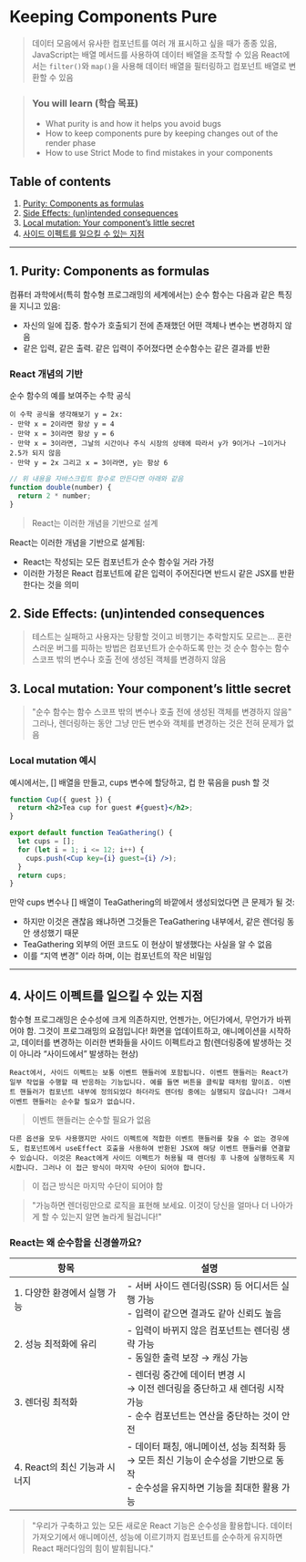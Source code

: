 # Keeping Components Pure

> 데이터 모음에서 유사한 컴포넌트를 여러 개 표시하고 싶을 때가 종종 있음, JavaScript는 배열 메서드를 사용하여 데이터 배열을 조작할 수 있음
> React에서는 `filter()`와 `map()`을 사용해 데이터 배열을 필터링하고 컴포넌트 배열로 변환할 수 있음

> ### You will learn (학습 목표)
> - What purity is and how it helps you avoid bugs
> - How to keep components pure by keeping changes out of the render phase
> - How to use Strict Mode to find mistakes in your components

## Table of contents

1. [Purity: Components as formulas](#1-purity-components-as-formulas)
1. [Side Effects: (un)intended consequences](#2-side-effects-unintended-consequences)
1. [Local mutation: Your component’s little secret](#3-local-mutation-your-components-little-secret)
1. [사이드 이펙트를 일으킬 수 있는 지점](#4-사이드-이펙트를-일으킬-수-있는-지점)

---

## 1. Purity: Components as formulas

컴퓨터 과학에서(특히 함수형 프로그래밍의 세계에서는) 순수 함수는 다음과 같은 특징을 지니고 있음:
- 자신의 일에 집중. 함수가 호출되기 전에 존재했던 어떤 객체나 변수는 변경하지 않음
- 같은 입력, 같은 출력. 같은 입력이 주어졌다면 순수함수는 같은 결과를 반환



### React 개념의 기반
순수 함수의 예를 보여주는 수학 공식

```
이 수학 공식을 생각해보기 y = 2x:
- 만약 x = 2이라면 항상 y = 4
- 만약 x = 3이라면 항상 y = 6
- 만약 x = 3이라면, 그날의 시간이나 주식 시장의 상태에 따라서 y가 9이거나 –1이거나 2.5가 되지 않음
- 만약 y = 2x 그리고 x = 3이라면, y는 항상 6
```

```js
// 위 내용을 자바스크립트 함수로 만든다면 아래와 같음
function double(number) {
  return 2 * number;
}
```

> React는 이러한 개념을 기반으로 설계

React는 이러한 개념을 기반으로 설계됨:
- React는 작성되는 모든 컴포넌트가 순수 함수일 거라 가정
- 이러한 가정은 React 컴포넌트에 같은 입력이 주어진다면 반드시 같은 JSX를 반환한다는 것을 의미


## 2. Side Effects: (un)intended consequences
> 테스트는 실패하고 사용자는 당황할 것이고 비행기는 추락할지도 모르는... 혼란스러운 버그를 피하는 방법은 컴포넌트가 순수하도록 만는 것
> 순수 함수는 함수 스코프 밖의 변수나 호출 전에 생성된 객체를 변경하지 않음

## 3. Local mutation: Your component’s little secret

> "순수 함수는 함수 스코프 밖의 변수나 호출 전에 생성된 객체를 변경하지 않음" 
> 그러나, 렌더링하는 동안 그냥 만든 변수와 객체를 변경하는 것은 전혀 문제가 없음


### Local mutation 예시
예시에서는, [] 배열을 만들고, cups 변수에 할당하고, 컵 한 묶음을 push 할 것

```jsx
function Cup({ guest }) {
  return <h2>Tea cup for guest #{guest}</h2>;
}

export default function TeaGathering() {
  let cups = [];
  for (let i = 1; i <= 12; i++) {
    cups.push(<Cup key={i} guest={i} />);
  }
  return cups;
}
```

만약 cups 변수나 [] 배열이 TeaGathering의 바깥에서 생성되었다면 큰 문제가 될 것:
- 하지만 이것은 괜찮음 왜냐하면 그것들은 TeaGathering 내부에서, 같은 렌더링 동안 생성했기 때문
- TeaGathering 외부의 어떤 코드도 이 현상이 발생했다는 사실을 알 수 없음
- 이를 “지역 변경” 이라 하며, 이는 컴포넌트의 작은 비밀임

---

## 4. 사이드 이펙트를 일으킬 수 있는 지점
함수형 프로그래밍은 순수성에 크게 의존하지만, 언젠가는, 어딘가에서, 무언가가 바뀌어야 함. 그것이 프로그래밍의 요점입니다! 
화면을 업데이트하고, 애니메이션을 시작하고, 데이터를 변경하는 이러한 변화들을 사이드 이펙트라고 함(렌더링중에 발생하는 것이 아니라 “사이드에서” 발생하는 현상)


```
React에서, 사이드 이펙트는 보통 이벤트 핸들러에 포함됩니다. 이벤트 핸들러는 React가 일부 작업을 수행할 때 반응하는 기능입니다. 예를 들면 버튼을 클릭할 때처럼 말이죠. 이벤트 핸들러가 컴포넌트 내부에 정의되었다 하더라도 렌더링 중에는 실행되지 않습니다! 그래서 이벤트 핸들러는 순수할 필요가 없습니다.
```

> 이벤트 핸들러는 순수할 필요가 없음

```
다른 옵션을 모두 사용했지만 사이드 이펙트에 적합한 이벤트 핸들러를 찾을 수 없는 경우에도, 컴포넌트에서 useEffect 호출을 사용하여 반환된 JSX에 해당 이벤트 핸들러를 연결할 수 있습니다. 이것은 React에게 사이드 이펙트가 허용될 때 렌더링 후 나중에 실행하도록 지시합니다. 그러나 이 접근 방식이 마지막 수단이 되어야 합니다.
```

> 이 접근 방식은 마지막 수단이 되어야 함

> "가능하면 렌더링만으로 로직을 표현해 보세요. 이것이 당신을 얼마나 더 나아가게 할 수 있는지 알면 놀라게 될겁니다!"


### React는 왜 순수함을 신경쓸까요?

| 항목 | 설명 |
|------|------|
| 1. 다양한 환경에서 실행 가능 | - 서버 사이드 렌더링(SSR) 등 어디서든 실행 가능<br>- 입력이 같으면 결과도 같아 신뢰도 높음 |
| 2. 성능 최적화에 유리 | - 입력이 바뀌지 않은 컴포넌트는 렌더링 생략 가능<br>- 동일한 출력 보장 → 캐싱 가능 |
| 3. 렌더링 최적화 | - 렌더링 중간에 데이터 변경 시<br>→ 이전 렌더링을 중단하고 새 렌더링 시작 가능<br>- 순수 컴포넌트는 연산을 중단하는 것이 안전 |
| 4. React의 최신 기능과 시너지 | - 데이터 패칭, 애니메이션, 성능 최적화 등<br>→ 모든 최신 기능이 순수성을 기반으로 동작<br>- 순수성을 유지하면 기능을 최대한 활용 가능 |

> "우리가 구축하고 있는 모든 새로운 React 기능은 순수성을 활용합니다. 데이터 가져오기에서 애니메이션, 성능에 이르기까지 컴포넌트를 순수하게 유지하면 React 패러다임의 힘이 발휘됩니다."

